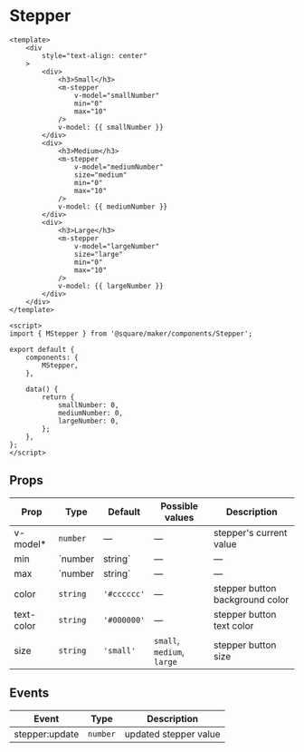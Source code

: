 # Stepper

```vue
<template>
	<div
		style="text-align: center"
	>
		<div>
			<h3>Small</h3>
			<m-stepper
				v-model="smallNumber"
				min="0"
				max="10"
			/>
			v-model: {{ smallNumber }}
		</div>
		<div>
			<h3>Medium</h3>
			<m-stepper
				v-model="mediumNumber"
				size="medium"
				min="0"
				max="10"
			/>
			v-model: {{ mediumNumber }}
		</div>
		<div>
			<h3>Large</h3>
			<m-stepper
				v-model="largeNumber"
				size="large"
				min="0"
				max="10"
			/>
			v-model: {{ largeNumber }}
		</div>
	</div>
</template>

<script>
import { MStepper } from '@square/maker/components/Stepper';

export default {
	components: {
		MStepper,
	},

	data() {
		return {
			smallNumber: 0,
			mediumNumber: 0,
			largeNumber: 0,
		};
	},
};
</script>
```

<!-- api-tables:start -->
## Props

| Prop       | Type            | Default     | Possible values            | Description                     |
| ---------- | --------------- | ----------- | -------------------------- | ------------------------------- |
| v-model*   | `number`        | —           | —                          | stepper's current value         |
| min        | `number|string` | —           | —                          | stepper min value               |
| max        | `number|string` | —           | —                          | stepper max value               |
| color      | `string`        | `'#cccccc'` | —                          | stepper button background color |
| text-color | `string`        | `'#000000'` | —                          | stepper button text color       |
| size       | `string`        | `'small'`   | `small`, `medium`, `large` | stepper button size             |


## Events

| Event          | Type     | Description           |
| -------------- | -------- | --------------------- |
| stepper:update | `number` | updated stepper value |
<!-- api-tables:end -->
